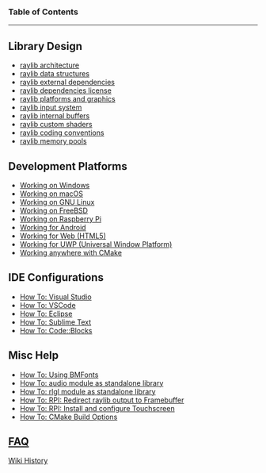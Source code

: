 ### Table of Contents
***
## Library Design
* [raylib architecture](raylib-architecture)
* [raylib data structures](raylib-data-structures)
* [raylib external dependencies](raylib-dependencies)
* [raylib dependencies license](raylib-dependencies-license)
* [raylib platforms and graphics](raylib-platforms-and-graphics)
* [raylib input system](raylib-input-system)
* [raylib internal buffers](raylib-internal-buffers-(2D-vs-3D))
* [raylib custom shaders](raylib-generic-uber-shader-and-custom-shaders)
* [raylib coding conventions](raylib-coding-conventions)
* [raylib memory pools](raylib-memory-pool)

## Development Platforms
* [Working on Windows](Working-on-Windows)
* [Working on macOS](Working-on-macOS)
* [Working on GNU Linux](Working-on-GNU-Linux)
* [Working on FreeBSD](Working-on-FreeBSD)
* [Working on Raspberry Pi](Working-on-Raspberry-Pi)
* [Working for Android](Working-for-Android)
* [Working for Web (HTML5)](Working-for-Web-(HTML5))
* [Working for UWP (Universal Window Platform)](Working-for-UWP)
* [Working anywhere with CMake](Working-with-CMake)

## IDE Configurations
* [How To: Visual Studio](Create-Visual-Studio-Project)
* [How To: VSCode](Using-raylib-in-VSCode)
* [How To: Eclipse](Use-raylib-with-Eclipse)
* [How To: Sublime Text](Use-raylib-with-Sublime-Text)
* [How To: Code::Blocks](Use-raylib-with-Code-Blocks)

## Misc Help
* [How To: Using BMFonts](Using-BMFonts)
* [How To: audio module as standalone library](Use-audio-module-as-standalone-library)
* [How To: rlgl module as standalone library](Use-rlgl-module-as-standalone-library)
* [How To: RPI: Redirect raylib output to Framebuffer](Redirect-raylib-output-to-Framebuffer-1)
* [How To: RPI: Install and configure Touchscreen](Install-and-configure-Touchscreen-Drivers-(RPi))
* [How To: CMake Build Options](CMake-Build-Options)

## [FAQ](FAQ)

[Wiki History](https://github.com/raysan5/raylib/wiki/_history)